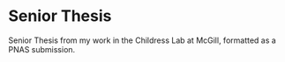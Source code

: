 # Senior Thesis
Senior Thesis from my work in the Childress Lab at McGill, formatted as a PNAS submission.
